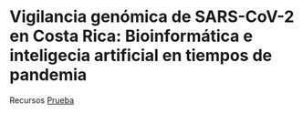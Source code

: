 # Vigilancia genómica de SARS-CoV-2 en Costa Rica: Bioinformática e inteligecia artificial en tiempos de pandemia

Recursos 
[Prueba](https://www.sciencedirect.com/science/article/pii/S1567134821001696?via%3Dihub)
